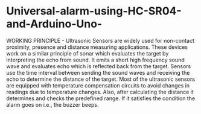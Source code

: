# Universal-alarm-using-HC-SR04-and-Arduino-Uno-


WORKING PRINCIPLE - 
Ultrasonic Sensors are widely used for non-contact proximity, presence and distance measuring applications. These devices work on a similar principle of sonar which evaluates the target by interpreting the echo from sound. It emits a short high frequency sound wave and evaluates echo which is reflected back from the target. Sensors use the time interval between sending the sound waves and receiving the echo to determine the distance of the target. Most of the ultrasonic sensors are equipped with temperature compensation circuits to avoid changes in readings due to temperature changes. Also, after calculating the distance it determines and checks the predefined range. If it satisfies the condition the alarm goes on i.e., the buzzer beeps.

